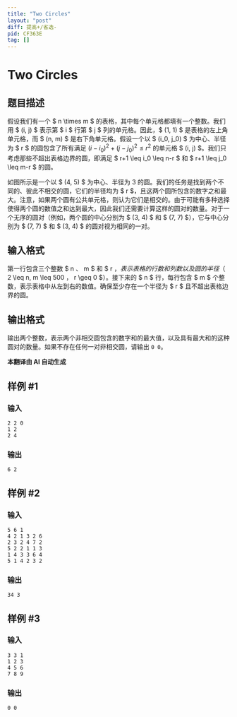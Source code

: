 ```yaml
---
title: "Two Circles"
layout: "post"
diff: 提高+/省选-
pid: CF363E
tag: []
---
```


# Two Circles

## 题目描述

假设我们有一个 $ n \times m $ 的表格，其中每个单元格都填有一个整数。我们用 $ (i, j) $ 表示第 $ i $ 行第 $ j $ 列的单元格。因此，$ (1, 1) $ 是表格的左上角单元格，而 $ (n, m) $ 是右下角单元格。假设一个以 $ (i_0, j_0) $ 为中心、半径为 $ r $ 的圆包含了所有满足 $(i - i_0)^2 + (j - j_0)^2 \leq r^2$ 的单元格 $ (i, j) $。我们只考虑那些不超出表格边界的圆，即满足 $ r+1 \leq i_0 \leq n-r $ 和 $ r+1 \leq j_0 \leq m-r $ 的圆。

如图所示是一个以 $ (4, 5) $ 为中心、半径为 3 的圆。我们的任务是找到两个不同的、彼此不相交的圆，它们的半径均为 $ r $，且这两个圆所包含的数字之和最大。注意，如果两个圆有公共单元格，则认为它们是相交的。由于可能有多种选择使得两个圆的数值之和达到最大，因此我们还需要计算这样的圆对的数量。对于一个无序的圆对（例如，两个圆的中心分别为 $ (3, 4) $ 和 $ (7, 7) $），它与中心分别为 $ (7, 7) $ 和 $ (3, 4) $ 的圆对视为相同的一对。

## 输入格式

第一行包含三个整数 $ n $、$ m $ 和 $ r $，表示表格的行数和列数以及圆的半径（$ 2 \leq n, m \leq 500 $，$ r \geq 0 $）。接下来的 $ n $ 行，每行包含 $ m $ 个整数，表示表格中从左到右的数值。确保至少存在一个半径为 $ r $ 且不超出表格边界的圆。

## 输出格式

输出两个整数，表示两个非相交圆包含的数字和的最大值，以及具有最大和的这种圆对的数量。如果不存在任何一对非相交圆，请输出 `0 0`。

 **本翻译由 AI 自动生成**

## 样例 #1

### 输入

```
2 2 0
1 2
2 4

```

### 输出

```
6 2

```

## 样例 #2

### 输入

```
5 6 1
4 2 1 3 2 6
2 3 2 4 7 2
5 2 2 1 1 3
1 4 3 3 6 4
5 1 4 2 3 2

```

### 输出

```
34 3

```

## 样例 #3

### 输入

```
3 3 1
1 2 3
4 5 6
7 8 9

```

### 输出

```
0 0

```

